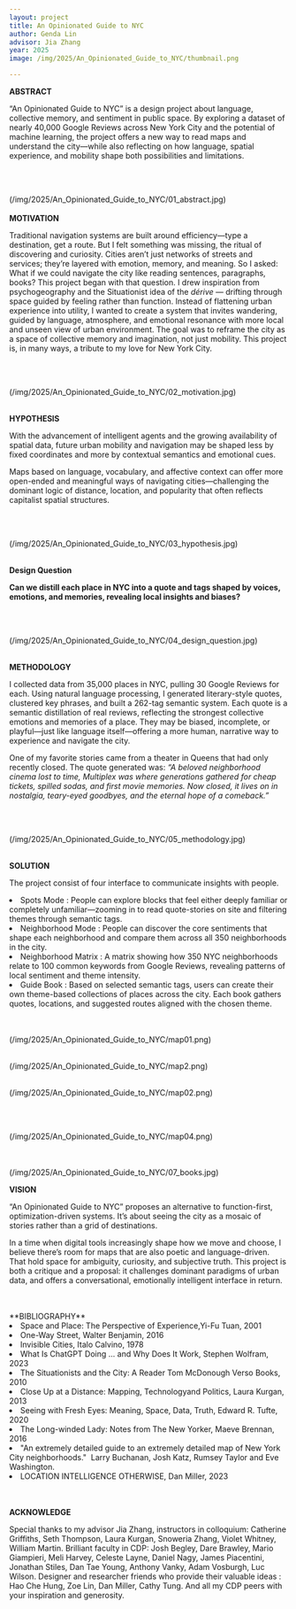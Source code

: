 ```yaml
---
layout: project
title: An Opinionated Guide to NYC
author: Genda Lin
advisor: Jia Zhang
year: 2025
image: /img/2025/An_Opinionated_Guide_to_NYC/thumbnail.png

---
```


**ABSTRACT**<br>

<p>“An Opinionated Guide to NYC” is a design project about language, collective memory, and sentiment in public space. By exploring a dataset of nearly 40,000 Google Reviews across New York City and the potential of machine learning, the project offers a new way to read maps and understand the city—while also reflecting on how language, spatial experience, and mobility shape both possibilities and limitations.
</p>
</br>
</br>

(/img/2025/An_Opinionated_Guide_to_NYC/01_abstract.jpg)
</br>
</br>
**MOTIVATION**<br>

<p>Traditional navigation systems are built around efficiency—type a destination, get a route. But I felt something was missing, the ritual of discovering and curiosity. Cities aren’t just networks of streets and services; they’re layered with emotion, memory, and meaning. So I asked: What if we could navigate the city like reading sentences, paragraphs, books? This project began with that question.
I drew inspiration from psychogeography and the Situationist idea of the <i>dérive</i> — drifting through space guided by feeling rather than function. Instead of flattening urban experience into utility, I wanted to create a system that invites wandering, guided by language, atmosphere, and emotional resonance with more local and unseen view of urban environment. The goal was to reframe the city as a space of collective memory and imagination, not just mobility.
This project is, in many ways, a tribute to my love for New York City.
</p>
</br>
</br>

(/img/2025/An_Opinionated_Guide_to_NYC/02_motivation.jpg)
</br>
</br>

**HYPOTHESIS**<br>

<p>With the advancement of intelligent agents and the growing availability of spatial data, future urban mobility and navigation may be shaped less by fixed coordinates and more by contextual semantics and emotional cues. 
</p>

<p>Maps based on language, vocabulary, and affective context can offer more open-ended and meaningful ways of navigating cities—challenging the dominant logic of distance, location, and popularity that often reflects capitalist spatial structures. 
</p>

</br>
</br>

(/img/2025/An_Opinionated_Guide_to_NYC/03_hypothesis.jpg)
</br>
</br>

**Design Question**<br>

<b>Can we distill each place in NYC into a quote and tags shaped by voices, emotions, and memories, revealing local insights and biases? 
</b>

</br>
</br>

(/img/2025/An_Opinionated_Guide_to_NYC/04_design_question.jpg)
</br>
</br>

**METHODOLOGY**<br>

<p>I collected data from 35,000 places in NYC, pulling 30 Google Reviews for each. Using natural language processing, I generated literary-style quotes, clustered key phrases, and built a 262-tag semantic system. Each quote is a semantic distillation of real reviews, reflecting the strongest collective emotions and memories of a place. They may be biased, incomplete, or playful—just like language itself—offering a more human, narrative way to experience and navigate the city.  
</p>
<p>One of my favorite stories came from a theater in Queens that had only recently closed. The quote generated was: <i>“A beloved neighborhood cinema lost to time, Multiplex was where generations gathered for cheap tickets, spilled sodas, and first movie memories. Now closed, it lives on in nostalgia, teary-eyed goodbyes, and the eternal hope of a comeback.”</i>
</p>
</br>
</br>

(/img/2025/An_Opinionated_Guide_to_NYC/05_methodology.jpg)
</br>
</br>

**SOLUTION**<br>

<p>The project consist of four interface to communicate insights with people.   
</p>
<li> Spots Mode :  People can explore blocks that feel either deeply familiar or completely unfamiliar—zooming in to read quote-stories on site and filtering themes through semantic tags.</li>
<li> Neighborhood Mode : People can discover the core sentiments that shape each neighborhood and compare them across all 350 neighborhoods in the city.
</li>
<li> Neighborhood Matrix : A matrix showing how 350 NYC neighborhoods relate to 100 common keywords from Google Reviews, revealing patterns of local sentiment and theme intensity.
</li>
<li> Guide Book : Based on selected semantic tags, users can create their own theme-based collections of places across the city. Each book gathers quotes, locations, and suggested routes aligned with the chosen theme.
</li>


</br>
</br>

(/img/2025/An_Opinionated_Guide_to_NYC/map01.png)
</br>
</br>


(/img/2025/An_Opinionated_Guide_to_NYC/map2.png)
</br>
</br>



(/img/2025/An_Opinionated_Guide_to_NYC/map02.png)

</br>
</br>



(/img/2025/An_Opinionated_Guide_to_NYC/map04.png)

</br>
</br>
(/img/2025/An_Opinionated_Guide_to_NYC/07_books.jpg)


**VISION**<br>

<p>“An Opinionated Guide to NYC” proposes an alternative to function-first, optimization-driven systems. It’s about seeing the city as a mosaic of stories rather than a grid of destinations.
</p>
<p>
In a time when digital tools increasingly shape how we move and choose, I believe there’s room for maps that are also poetic and language-driven. That hold space for ambiguity, curiosity, and subjective truth. This project is both a critique and a proposal: it challenges dominant paradigms of urban data, and offers a conversational, emotionally intelligent interface in return. 
</p>
</br>
</br>
**BIBLIOGRAPHY**<br>

<li>Space and Place: The Perspective of Experience,Yi-Fu Tuan, 2001</li>
<li>One-Way Street, Walter Benjamin, 2016</li>
<li>Invisible Cities, Italo Calvino, 1978</li>
<li>What Is ChatGPT Doing ... and Why Does It Work, Stephen Wolfram, 2023</li>
<li>The Situationists and the City: A Reader Tom McDonough Verso Books, 2010</li>
<li>Close Up at a Distance: Mapping, Technologyand Politics, Laura Kurgan, 2013</li>
<li>Seeing with Fresh Eyes: Meaning, Space, Data, Truth, Edward R. Tufte, 2020</li>
<li>The Long-winded Lady: Notes from The New Yorker, Maeve Brennan, 2016</li>
<li> "An extremely detailed guide to an extremely detailed map of New York City neighborhoods."  Larry Buchanan, Josh Katz, Rumsey Taylor and Eve Washington.</li>
<li>LOCATION INTELLIGENCE OTHERWISE, Dan Miller, 2023</li>





</br>
</br>

**ACKNOWLEDGE**<br>
<p>
Special thanks to my advisor Jia Zhang, instructors in colloquium: Catherine Griffiths, Seth Thompson, Laura Kurgan, Snoweria Zhang, Violet Whitney, William Martin. Brilliant faculty in CDP: Josh Begley, Dare Brawley, Mario Giampieri, Meli Harvey, Celeste Layne, Daniel Nagy, James Piacentini, Jonathan Stiles, Dan Tae Young, Anthony Vanky, Adam Vosburgh, Luc Wilson. Designer and researcher friends who provide their valuable ideas : Hao Che Hung, Zoe Lin, Dan Miller, Cathy Tung. And all my CDP peers with your inspiration and generosity.
</p>






